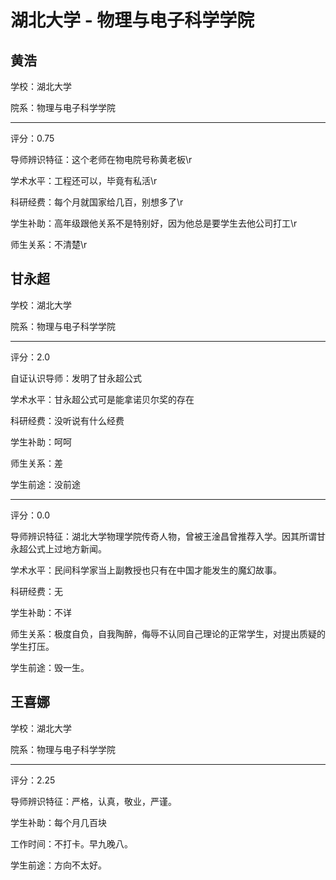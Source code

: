 # 湖北大学 - 物理与电子科学学院

## 黄浩

学校：湖北大学

院系：物理与电子科学学院

* * *

评分：0.75

导师辨识特征：这个老师在物电院号称黄老板\r

学术水平：工程还可以，毕竟有私活\r

科研经费：每个月就国家给几百，别想多了\r

学生补助：高年级跟他关系不是特别好，因为他总是要学生去他公司打工\r

师生关系：不清楚\r

## 甘永超

学校：湖北大学

院系：物理与电子科学学院

* * *

评分：2.0

自证认识导师：发明了甘永超公式

学术水平：甘永超公式可是能拿诺贝尔奖的存在

科研经费：没听说有什么经费

学生补助：呵呵

师生关系：差

学生前途：没前途

* * *

评分：0.0

导师辨识特征：湖北大学物理学院传奇人物，曾被王淦昌曾推荐入学。因其所谓甘永超公式上过地方新闻。

学术水平：民间科学家当上副教授也只有在中国才能发生的魔幻故事。

科研经费：无

学生补助：不详

师生关系：极度自负，自我陶醉，侮辱不认同自己理论的正常学生，对提出质疑的学生打压。

学生前途：毁一生。

## 王喜娜

学校：湖北大学

院系：物理与电子科学学院

* * *

评分：2.25

导师辨识特征：严格，认真，敬业，严谨。

学生补助：每个月几百块

工作时间：不打卡。早九晚八。

学生前途：方向不太好。